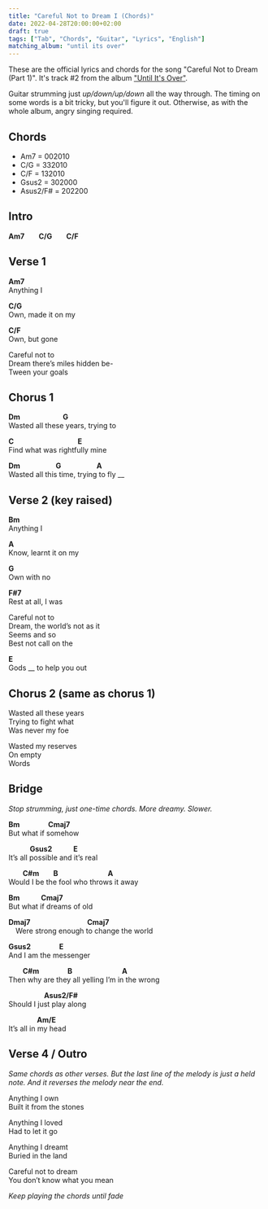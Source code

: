 ```yaml
---
title: "Careful Not to Dream I (Chords)"
date: 2022-04-28T20:00:00+02:00
draft: true
tags: ["Tab", "Chords", "Guitar", "Lyrics", "English"]
matching_album: "until its over"
---
```


These are the official lyrics and chords for the song "Careful Not to Dream (Part 1)". It's track #2 from the album ["Until It's Over"](/albums/until-its-over).

Guitar strumming just _up/down/up/down_ all the way through. The timing on some words is a bit tricky, but you'll figure it out. Otherwise, as with the whole album, angry singing required.

## Chords
* Am7 = 002010
* C/G = 332010
* C/F = 132010
* Gsus2 = 302000
* Asus2/F# = 202200

## Intro
**Am7**&emsp;&emsp;**C/G**&emsp;&emsp;**C/F**

## Verse 1
**Am7**  
Anything I

**C/G**  
Own, made it on my

**C/F**  
Own, but gone

Careful not to  
Dream there’s miles hidden be-  
Tween your goals

## Chorus 1
**Dm**&emsp;&emsp;&emsp;&emsp;&emsp;&emsp;**G**  
Wasted all these years, trying to

**C**&emsp;&emsp;&emsp;&emsp;&emsp;&emsp;&emsp;&emsp;&emsp;**E**  
Find what was rightfully mine

**Dm**&emsp;&emsp;&emsp;&emsp;&emsp;**G**&emsp;&emsp;&emsp;&emsp;&emsp;**A**  
Wasted all this time, trying to fly __

## Verse 2 (key raised) 
**Bm**  
Anything I

**A**  
Know, learnt it on my

**G**  
Own with no

**F#7**  
Rest at all, I was


Careful not to  
Dream, the world’s not as it  
Seems and so  
Best not call on the

**E**  
Gods __ to help you out

## Chorus 2 (same as chorus 1)
Wasted all these years  
Trying to fight what  
Was never my foe

Wasted my reserves  
On empty  
Words

## Bridge
_Stop strumming, just one-time chords. More dreamy. Slower._

**Bm**&emsp;&emsp;&emsp;&emsp;**Cmaj7**  
But what if	somehow

&emsp;&emsp;&emsp;**Gsus2**&emsp;&emsp;&emsp;**E**  
It’s all possible and it’s real

&emsp;&emsp;**C#m**&emsp;&emsp;**B**&emsp;&emsp;&emsp;&emsp;&emsp;&emsp;&emsp;**A**  
Would I be the fool who throws it away

**Bm**&emsp;&emsp;&emsp;**Cmaj7**   
But what if dreams of old

**Dmaj7**&emsp;&emsp;&emsp;&emsp;&emsp;&emsp;&emsp;&emsp;**Cmaj7**  
&emsp;Were strong enough to change the world

**Gsus2**&emsp;&emsp;&emsp;&emsp;**E**  
And I am the messenger

&emsp;&emsp;**C#m**&emsp;&emsp;&emsp;&emsp;**B**&emsp;&emsp;&emsp;&emsp;&emsp;&emsp;&emsp;**A**  
Then why are they all yelling I’m in the wrong

&emsp;&emsp;&emsp;&emsp;&emsp;**Asus2/F#**  
Should I just play along

&emsp;&emsp;&emsp;&emsp;**Am/E**  
It’s all in my head

## Verse 4 / Outro
_Same chords as other verses. But the last line of the melody is just a held note. And it reverses the melody near the end._

Anything I own  
Built it from the stones

Anything I loved  
Had to let it go

Anything I dreamt  
Buried in the land

Careful not to dream  
You don’t know what you mean

_Keep playing the chords until fade_
